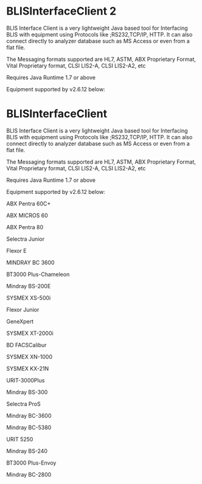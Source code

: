 # BLISInterfaceClient 2
BLIS Interface Client is a very lightweight Java based tool for Interfacing BLIS with equipment using Protocols like ;RS232,TCP/IP, HTTP. It can also connect directly to analyzer database such as MS Access or even from a flat file.

The Messaging formats supported are HL7, ASTM, ABX Proprietary Format, Vital Proprietary format, CLSI LIS2-A, CLSI LIS2-A2, etc


Requires Java Runtime 1.7 or above

Equipment supported by v2.6.12 below:
# BLISInterfaceClient
BLIS Interface Client is a very lightweight Java based tool for Interfacing BLIS with equipment using Protocols like ;RS232,TCP/IP, HTTP. It can also connect directly to analyzer database such as MS Access or even from a flat file.

The Messaging formats supported are HL7, ASTM, ABX Proprietary Format, Vital Proprietary format, CLSI LIS2-A, CLSI LIS2-A2, etc


Requires Java Runtime 1.7 or above

Equipment supported by v2.6.12 below:

ABX Pentra 60C+

ABX MICROS 60

ABX Pentra 80

Selectra Junior

Flexor E

MINDRAY BC 3600

BT3000 Plus-Chameleon

Mindray BS-200E	

SYSMEX XS-500i

Flexor Junior

GeneXpert

SYSMEX XT-2000i

BD FACSCalibur

SYSMEX XN-1000

SYSMEX KX-21N

URIT-3000Plus

Mindray BS-300	

Selectra ProS

Mindray BC-3600

Mindray BC-5380

URIT 5250

Mindray BS-240

BT3000 Plus-Envoy

Mindray BC-2800
